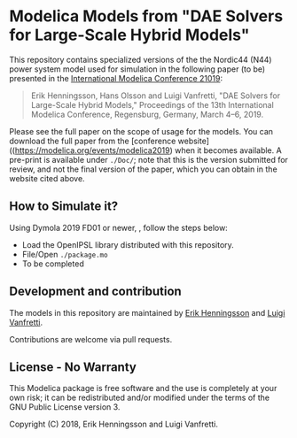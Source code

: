 # Modelica Models from "DAE Solvers for Large-Scale Hybrid Models"

This repository contains specialized versions of the the Nordic44 (N44) power system model used for simulation in the following paper (to be) presented in the [International Modelica Conference 21019](https://modelica.org/events/modelica2019):

> Erik Henningsson, Hans Olsson and Luigi Vanfretti, "DAE Solvers for Large-Scale Hybrid Models," Proceedings of the 13th International Modelica Conference, Regensburg, Germany, March 4–6, 2019.

Please see the full paper on the scope of usage for the models. You can download the full paper from the [conference website]((https://modelica.org/events/modelica2019) when it becomes available. A pre-print is available under `./Doc/`; note that this is the version submitted for review, and not the final version of the paper, which you can obtain in the website cited above.


## How to Simulate it?

Using Dymola 2019 FD01 or newer, , follow the steps below:
- Load the OpenIPSL library distributed with this repository.
- File/Open `./package.mo`
- To be completed


## Development and contribution

The models in this repository are maintained by [Erik Henningsson](https://www.linkedin.com/in/erik-henningsson-0638839/) and [Luigi Vanfretti](https://github.com/lvanfretti).

Contributions are welcome via pull requests.

## License - No Warranty

This Modelica package is free software and the use is completely at your own risk; it can be redistributed and/or modified under the terms of the GNU Public License version 3.

Copyright (C) 2018, Erik Henningsson and Luigi Vanfretti.

